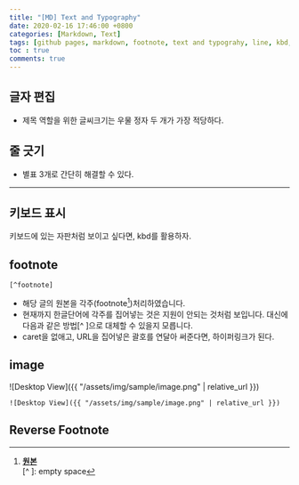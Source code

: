 ```yaml
---
title: "[MD] Text and Typography"
date: 2020-02-16 17:46:00 +0800
categories: [Markdown, Text]
tags: [github pages, markdown, footnote, text and typograhy, line, kbd, image]
toc : true
comments: true
---
```



## 글자 편집
+ 제목 역할을 위한 글씨크기는 우물 정자 두 개가 가장 적당하다.


## 줄 긋기
 + 별표 3개로 간단히 해결할 수 있다.  

***


## 키보드 표시
<kbd>키보드</kbd>에 있는 자판처럼 보이고 싶다면, kbd를 활용하자.


## footnote
```
[^footnote]
```
+ 해당 글의 원본을 각주(footnote[^footnote])처리하였습니다.
+ 현재까지 한글단어에 각주를 집어넣는 것은 지원이 안되는 것처럼 보입니다. 대신에 다음과 같은 방법[^ ]으로 대체할 수 있을지 모릅니다.
+ caret을 없애고, URL을 집어넣은 괄호를 연달아 써준다면, 하이퍼링크가 된다.


## image
![Desktop View]({{ "/assets/img/sample/image.png" | relative_url }})
```
![Desktop View]({{ "/assets/img/sample/image.png" | relative_url }})
```


## Reverse Footnote
[^footnote]: [**원본**](https://github.com/cotes2020/jekyll-theme-chirpy/)  
[^ ]: empty space
